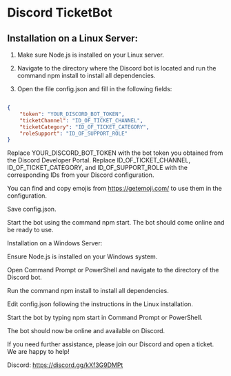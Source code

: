 # Discord TicketBot

## Installation on a Linux Server:


1. Make sure Node.js is installed on your Linux server.

2. Navigate to the directory where the Discord bot is located and run the command npm install to install all dependencies.

3. Open the file config.json and fill in the following fields:

```json

{
    "token": "YOUR_DISCORD_BOT_TOKEN",
    "ticketChannel": "ID_OF_TICKET_CHANNEL",
    "ticketCategory": "ID_OF_TICKET_CATEGORY",
    "roleSupport": "ID_OF_SUPPORT_ROLE"
}

```
Replace YOUR_DISCORD_BOT_TOKEN with the bot token you obtained from the Discord Developer Portal. Replace ID_OF_TICKET_CHANNEL, ID_OF_TICKET_CATEGORY, and ID_OF_SUPPORT_ROLE with the corresponding IDs from your Discord configuration.

You can find and copy emojis from https://getemoji.com/ to use them in the configuration.

Save config.json.


Start the bot using the command npm start. The bot should come online and be ready to use.


Installation on a Windows Server:

Ensure Node.js is installed on your Windows system.

Open Command Prompt or PowerShell and navigate to the directory of the Discord bot.

Run the command npm install to install all dependencies.

Edit config.json following the instructions in the Linux installation.

Start the bot by typing npm start in Command Prompt or PowerShell.

The bot should now be online and available on Discord.



If you need further assistance, please join our Discord and open a ticket. We are happy to help!

Discord: https://discord.gg/kXf3G9DMPt
